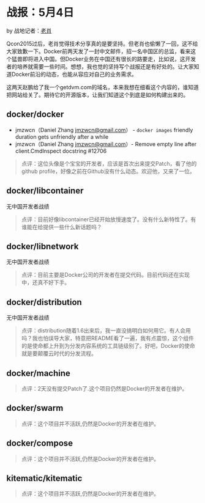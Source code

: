# 战报：5月4日

by 战地记者：[老肖](https://github.com/xiaods)

Qcon2015过后，老肖觉得技术分享真的是要坚持。但老肖也偷懒了一回，这不给大家致歉一下。Docker前两天发了一封中文邮件，招一名中国区的总监，看来这个猛兽即将进入中国。但Docker业务在中国还有很长的路要走，比如说，这开发者的培养就需要一些时间。想想，我也觉的坚持写个战报还是有好处的。让大家知道Docker前沿的动态，也能从容应对自己的业务需求。

这两天赵鹏给了我一个getdvm.com的域名，本来我想在细看这个内容的，谁知道把网站给关了。期待它的开源版本，让我们知道这个到底是如何构建出来的。


## docker/docker

* jmzwcn（Daniel Zhang <jmzwcn@gmail.com>） - `docker images` friendly duration gets unfriendly after a while
* jmzwcn（Daniel Zhang <jmzwcn@gmail.com>）- Remove empty line after client.CmdInspect docstring #12706

> 点评：这位头像是个宝宝的开发者，应该是首次出来提交Patch，看了他的github profile，好像之前在Github没有什么动态。欢迎他，又来了一位。
 

## docker/libcontainer

无中国开发者战绩

> 点评：目前好像libcontainer已经开始放慢速度了。没有什么新特性了。有谁能在给提供一些什么新话题吗？


## docker/libnetwork

无中国开发者战绩

> 点评：目前主要是Docker公司的开发者在提交代码。目前代码还在实现中，还真不好下手。


## docker/distribution

无中国开发者战绩

> 点评：distribution随着1.6出来后，我一直没搞明白如何用它。有人会用吗？我也怕误导大家，特意把README看了一遍，我有点震惊，这个组件的是使命都上升到为分发内容系统的工具链级别了。好吧，Docker的使命就是要颠覆云时代的分发流程。


## docker/machine

> 点评：2天没有提交Patch了.这个项目仍然是Docker的开发者在维护。


## docker/swarm

> 点评：这个项目并不活跃,仍然是Docker的开发者在维护。


## docker/compose

> 点评：这个项目并不活跃,仍然是Docker的开发者在维护。


## kitematic/kitematic

> 点评：这个项目并不活跃,仍然是Docker的开发者在维护。